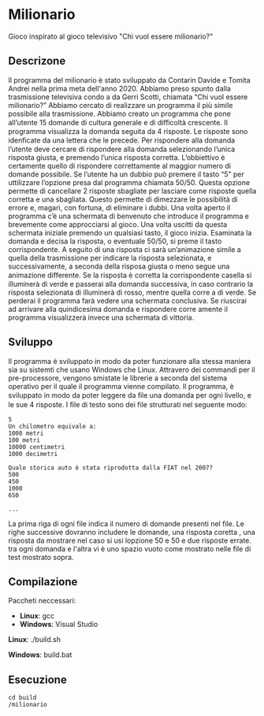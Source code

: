 # Milionario
Gioco inspirato al gioco televisivo "Chi vuol essere milionario?"

## Descrizone
Il programma del milionario è stato sviluppato da Contarin Davide e Tomita Andrei nella prima meta dell'anno 2020.
Abbiamo preso spunto dalla trasmissione televisiva condo a da Gerri Scotti, chiamata “Chi vuol essere
milionario?”
Abbiamo cercato di realizzare un programma il più simile possibile alla trasmissione.
Abbiamo creato un programma che pone all’utente 15 domande di cultura generale e di diﬃcoltà
crescente.
Il programma visualizza la domanda seguita da 4 risposte.
Le risposte sono idenﬁcate da una lettera che le precede.
Per rispondere alla domanda l’utente deve cercare di rispondere alla domanda selezionando l’unica
risposta giusta, e premendo l’unica risposta corretta.
L’obbiettivo è certamente quello di rispondere correttamente al maggior numero di domande possibile.
Se l’utente ha un dubbio può premere il tasto “5” per uttilizzare l’opzione presa dal programma chiamata 50/50.
Questa opzione permette di cancellare 2 risposte sbagliate per lasciare come risposte quella corretta e una sbagliata.
Questo permette di dimezzare le possibilità di errore e, magari, con fortuna, di eliminare i dubbi.
Una volta aperto il programma c’è una schermata di benvenuto che introduce il programma e brevemente come approcciarsi al gioco.
Una volta uscitti da questa schermata iniziale premendo un qualsiasi tasto, il gioco inizia.
Esaminata la domanda e decisa la risposta, o eventuale 50/50, si preme il tasto corrispondente.
A seguito di una risposta ci sarà un’animazione simile a quella della trasmissione per indicare la risposta selezionata, e successivamente, a seconda della risposa giusta o meno segue una animazione diﬀerente.
Se la risposta è corretta la corrispondente casella si illuminerà di verde e passerai alla domanda successiva, in caso contrario la risposta selezionata di illuminerà di rosso, mentre quella corre a di verde.
Se perderai il programma farà vedere una schermata conclusiva.
Se riuscirai ad arrivare alla quindicesima domanda e rispondere corre amente il programma visualizzerà invece una schermata di vittoria.

## Sviluppo
Il programma è sviluppato in modo da poter funzionare alla stessa maniera sia su sistemti che usano Windows che Linux.
Attravero dei commandi per il pre-processore, vengono smistate le librerie a seconda del sistema operativo per il quale il programma vienne compilato.
Il programma, è sviluppato in modo da poter leggere da ﬁle una domanda per ogni livello, e le sue 4 risposte.
I ﬁle di testo sono dei file strutturati nel seguente modo:

    5
    Un chilometro equivale a:
    1000 metri
    100 metri
    10000 centimetri
    1000 decimetri

    Quale storica auto è stata riprodotta dalla FIAT nel 2007?
    500
    450
    1000
    650

    ...

La prima riga di ogni file indica il numero di domande presenti nel file. Le righe successive dovranno includere le domande, una risposta coretta , una risposta da mostrare nel caso si usi lopzione 50 e 50 e due risposte errate. tra ogni domanda e l'altra vi è uno spazio vuoto come mostrato nelle file di test mostrato sopra.

## Compilazione

Paccheti neccessari:
- **Linux**: gcc
- **Windows**: Visual Studio

**Linux**:
    ./build.sh

**Windows**:
    build.bat

## Esecuzione
    cd build
    /milionario

